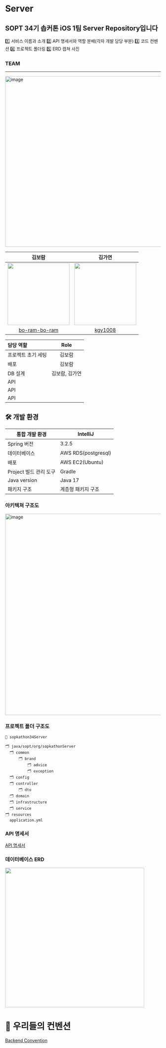 # Server
SOPT 34기 솝커톤 iOS 1팀 Server Repository입니다
---
1️⃣  서비스 이름과 소개
2️⃣  API 명세서와 역할 분배(각자 개발 담당 부분)
3️⃣  코드 컨벤션
4️⃣  프로젝트 폴더링
5️⃣  ERD 캡쳐 사진

### TEAM
---
<img width="550" alt="image" src="https://github.com/34th-SOPKATHON-iOS-TEAM1/Server/assets/128011308/b2527b72-8fa0-4997-8f8a-62eb292e390e">

|                             김보람                             |                                                                김가연                                                                 |
| :----------------------------------------------------------: |:----------------------------------------------------------------------------------------------------------------------------------:|
| <img src="https://github.com/NOW-SOPT-SERVER/.github/assets/79795051/39f21bd4-afe5-45fb-96cb-2ca632297621" width="200"/> | <img src="https://github.com/NOW-SOPT-SERVER/.github/assets/79795051/78e790f7-2584-4e49-89bd-a30045054670" width="200"/> |
|              [bo-ram-bo-ram](https://github.com/bo-ram-bo-ram)               |                                             [kgy1008](https://github.com/kgy1008)



| 담당 역할              |   Role   |
|:-------------------|:--------:|
| 프로젝트 초기 세팅       |   김보람    |
| 배포                  |   김보람    |
| DB 설계              | 김보람, 김가연 |
|  API  |       |
|  API  |       |
|  API      |      |



## 🛠️ 개발 환경
| 통합 개발 환경 | IntelliJ |
| --- | --- |
| Spring 버전 | 3.2.5 |
| 데이터베이스 | AWS RDS(postgresql) |
| 배포 | AWS EC2(Ubuntu) |
| Project 빌드 관리 도구 | Gradle |
| Java version | Java 17 |
| 패키지 구조 | 계층형 패키지 구조 |

### 아키텍쳐 구조도
<img width="649" alt="image" src="">


### 프로젝트 폴더 구조도
```
📂 sopkathon34Server

🗂 java/sopt/org/sopkathonServer
  🗂 common
      🗂 brand
          🗂 advice
          🗂 exception
  🗂 config
  🗂 controller
      🗂 dto
  🗂 domain
  🗂 infrastructure
  🗂 service
🗂 resources
  application.yml
```


### API 명세서

[API 명세서](https://lemon-leather-188.notion.site/API-5099a39c67544ee287f8af9a823dff4d?pvs=4) 

### 데이터베이스 ERD
<img src="https://fancy-death-29b.notion.site/API-afc634853ae54b2abb9406e817270546?pvs=4" width=450/>

    
# 👥 우리들의 컨벤션

[Backend Convention](https://fancy-death-29b.notion.site/3f4e680f77014f53812c66ceebfb4ad4?pvs=4)

